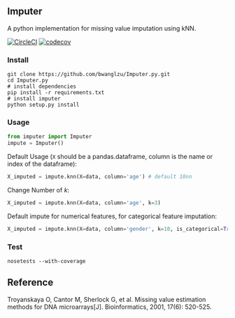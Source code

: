 ## Imputer

A python implementation for missing value imputation using kNN.

[![CircleCI](https://circleci.com/gh/bwanglzu/Imputer.py.svg?style=shield&circle)](https://circleci.com/gh/bwanglzu/Imputer.py)
[![codecov](https://codecov.io/gh/bwanglzu/Imputer.py/branch/master/graph/badge.svg)](https://codecov.io/gh/bwanglzu/Imputer.py)

### Install

```
git clone https://github.com/bwanglzu/Imputer.py.git
cd Imputer.py
# install dependencies
pip install -r requirements.txt
# install imputer
python setup.py install
```

### Usage

```python
from imputer import Imputer
impute = Imputer()
```

Default Usage (`X` should be a pandas.dataframe, column is the name or index of the dataframe):

```python
X_imputed = impute.knn(X=data, column='age') # default 10nn
```

Change Number of *k*:

```python
X_imputed = impute.knn(X=data, column='age', k=3)
```

Default impute for numerical features, for categorical feature imputation:

```python
X_imputed = impute.knn(X=data, column='gender', k=10, is_categorical=True)
```

### Test

```
nosetests --with-coverage
```

## Reference

Troyanskaya O, Cantor M, Sherlock G, et al. Missing value estimation methods for DNA microarrays[J]. Bioinformatics, 2001, 17(6): 520-525.
